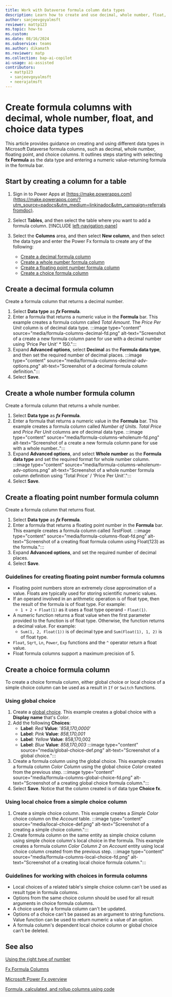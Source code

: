 ```yaml
---
title: Work with Dataverse formula column data types
description: Learn how to create and use decimal, whole number, float, and choice data types in formula columns.
author: sanjeevgoyalmsft
reviewer: mattp123
ms.topic: how-to
ms.custom: 
ms.date: 08/16/2024
ms.subservice: teams
ms.author: dikamath
ms.reviewer: matp
ms.collection: bap-ai-copilot
ai-usage: ai-assisted
contributors:
  - mattp123
  - sanjeevgoyalmsft
  - neerajatmsft
---
```

# Create formula columns with decimal, whole number, float, and choice data types

This article provides guidance on creating and using different data types in Microsoft Dataverse formula columns, such as decimal, whole number, floating point, and choice columns. It outlines steps starting with selecting **fx Formula** as the data type and entering a numeric value-returning formula in the formula bar.

## Start by creating a column for a table

1. Sign in to Power Apps at [https://make.powerapps.com](https://make.powerapps.com/?utm_source=padocs&utm_medium=linkinadoc&utm_campaign=referralsfromdoc).
1. Select **Tables**, and then select the table where you want to add a formula column. [!INCLUDE [left-navigation-pane](../../includes/left-navigation-pane.md)]
1. Select the **Columns** area, and then select **New column**, and then select the data type and enter the Power Fx formula to create any of the following:

   - [Create a decimal formula column](#create-a-decimal-formula-column)
   - [Create a whole number formula column](#create-a-whole-number-formula-column)
   - [Create a floating point number formula column](#create-a-floating-point-number-formula-column)
   - [Create a choice formula column](#create-a-choice-formula-column)

## Create a decimal formula column

Create a formula column that returns a decimal number.

1. Select **Data type** as ***fx* Formula**.
1. Enter a formula that returns a numeric value in the **Formula** bar.
   This example creates a formula column called *Total Amount*. The *Price Per Unit* column is of decimal data type.
   :::image type="content" source="media/formula-columns-decimal-fd.png" alt-text="Screenshot of a create a new formula column pane for use with a decimal number using 'Price Per Unit' * 150.":::
1. Expand **Advanced options**, select **Decimal** as the **Formula data type**, and then set the required number of decimal places.
  :::image type="content" source="media/formula-columns-decimal-adv-options.png" alt-text="Screenshot of a decimal formula column definition.":::
1. Select **Save**.

## Create a whole number formula column

Create a formula column that returns a whole number.

1. Select **Data type** as ***fx* Formula**.
1. Enter a formula that returns a numeric value in the **Formula** bar.
   This example creates a formula column called *Number of Units*. *Total Price* and *Price Per Unit* columns are of decimal data type.
   :::image type="content" source="media/formula-columns-wholenum-fd.png" alt-text="Screenshot of a create a new formula column pane for use with a whole number..":::
1. Expand **Advanced options**, and select **Whole number** as the **Formula data type** and set the required format for whole number column.
  :::image type="content" source="media/formula-columns-wholenum-adv-options.png" alt-text="Screenshot of a whole number formula column definition using 'Total Price' / 'Price Per Unit'.":::
1. Select **Save**.

## Create a floating point number formula column

Create a formula column that returns float.

1. Select **Data type** as ***fx* Formula**.
1. Enter a formula that returns a floating point number in the **Formula** bar.
   This example creates a formula column called *TestFloat*.
   :::image type="content" source="media/formula-columns-float-fd.png" alt-text="Screenshot of a creating float formula column using Float(123) as the formula.":::
1. Expand **Advanced options**, and set the required number of decimal places.
1. Select **Save**.

### Guidelines for creating floating point number formula columns

- Floating point numbers store an extremely close approximation of a value. Floats are typically used for storing scientific numeric values.
- If an operand involved in an arithmetic operation is of float type, then the result of the formula is of float type. For example:
   - ```1 + 2 + Float(1)``` as it uses a float type operand - ```Float(1)```.
- A numeric function returns a float value when the first parameter provided to the function is of float type. Otherwise, the function returns a decimal value. For example:
  - ```Sum(1, 2, Float(1))``` is of decimal type and ```Sum(Float(1), 1, 2)``` is of float type.
- ```Float```, ```Sqrt```, ```Ln```, ```Power```, ```Exp``` functions and the ```^``` operator return a float value.
- Float formula columns support a maximum precision of 5.

## Create a choice formula column

To create a choice formula column, either global choice or local choice of a simple choice column can be used as a result in ```If``` or ```Switch``` functions.

### Using global choice

1. Create a [global choice](custom-picklists.md). This example creates a global choice with a **Display name** that's *Color*.
1. Add the following **Choices**:
   - **Label**: *Red* **Value**: '*858,170,0000*'
   - **Label**: *Pink* **Value**: *858,170,001*
   - **Label**: *Yellow* **Value**: 858,170,002
   - **Label**: *Blue* **Value**: *858,170,003*
   :::image type="content" source="media/global-choice-def.png" alt-text="Screenshot of a global choice.":::
1. Create a formula column using the global choice. This example creates a formula column *Color Column* using the global choice *Color* created from the previous step.
   :::image type="content" source="media/formula-columns-global-choice-fd.png" alt-text="Screenshot of a creating global choice formula column.":::
1. Select **Save**. Notice that the column created is of data type **Choice fx**.

### Using local choice from a simple choice column

1. Create a simple choice column. This example creates a *Simple Color* choice column on the *Account* table.
   :::image type="content" source="media/local-choice-def.png" alt-text="Screenshot of a creating a simple choice column.":::
2. Create formula column on the same entity as simple choice column using simple choice column's local choice in the formula. This example creates a formula column *Color Column 2* on *Account* entity using local choice column created from the previous step.
   :::image type="content" source="media/formula-columns-local-choice-fd.png" alt-text="Screenshot of a creating local choice formula column.":::

### Guidelines for working with choices in formula columns

- Local choices of a related table's simple choice column can't be used as result type in formula columns.
- Options from the same choice column should be used for all result arguments in choice formula columns.
- A choice used by a formula column can't be updated.
- Options of a choice can't be passed as an argument to string functions. Value function can be used to return numeric a value of an option.
- A formula column's dependent local choice column or global choice can't be deleted.

## See also

[Using the right type of number](types-of-fields.md#using-the-right-type-of-number)  <br />

[Fx Formula Columns](formula-columns.md)

[Microsoft Power Fx overview](/power-platform/power-fx/overview)

[Formula, calculated, and rollup columns using code](../../developer/data-platform/calculated-rollup-attributes.md)
